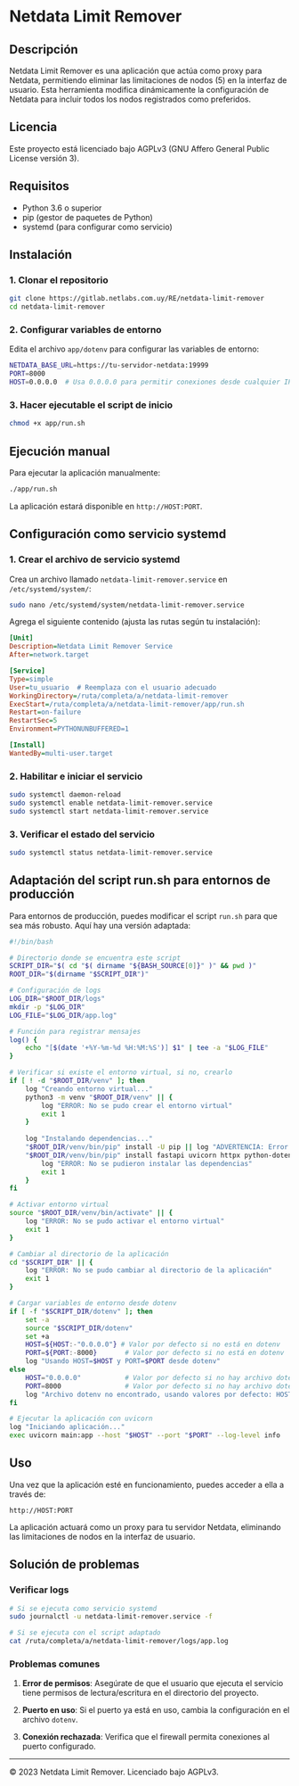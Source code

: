 # Netdata Limit Remover

## Descripción
Netdata Limit Remover es una aplicación que actúa como proxy para Netdata, permitiendo eliminar las limitaciones de nodos (5) en la interfaz de usuario. Esta herramienta modifica dinámicamente la configuración de Netdata para incluir todos los nodos registrados como preferidos.

## Licencia
Este proyecto está licenciado bajo AGPLv3 (GNU Affero General Public License versión 3).

## Requisitos
- Python 3.6 o superior
- pip (gestor de paquetes de Python)
- systemd (para configurar como servicio)

## Instalación

### 1. Clonar el repositorio
```bash
git clone https://gitlab.netlabs.com.uy/RE/netdata-limit-remover
cd netdata-limit-remover
```

### 2. Configurar variables de entorno
Edita el archivo `app/dotenv` para configurar las variables de entorno:

```bash
NETDATA_BASE_URL=https://tu-servidor-netdata:19999
PORT=8000
HOST=0.0.0.0  # Usa 0.0.0.0 para permitir conexiones desde cualquier IP o especifica una IP
```

### 3. Hacer ejecutable el script de inicio
```bash
chmod +x app/run.sh
```

## Ejecución manual
Para ejecutar la aplicación manualmente:

```bash
./app/run.sh
```

La aplicación estará disponible en `http://HOST:PORT`.

## Configuración como servicio systemd

### 1. Crear el archivo de servicio systemd

Crea un archivo llamado `netdata-limit-remover.service` en `/etc/systemd/system/`:

```bash
sudo nano /etc/systemd/system/netdata-limit-remover.service
```

Agrega el siguiente contenido (ajusta las rutas según tu instalación):

```ini
[Unit]
Description=Netdata Limit Remover Service
After=network.target

[Service]
Type=simple
User=tu_usuario  # Reemplaza con el usuario adecuado
WorkingDirectory=/ruta/completa/a/netdata-limit-remover
ExecStart=/ruta/completa/a/netdata-limit-remover/app/run.sh
Restart=on-failure
RestartSec=5
Environment=PYTHONUNBUFFERED=1

[Install]
WantedBy=multi-user.target
```

### 2. Habilitar e iniciar el servicio

```bash
sudo systemctl daemon-reload
sudo systemctl enable netdata-limit-remover.service
sudo systemctl start netdata-limit-remover.service
```

### 3. Verificar el estado del servicio

```bash
sudo systemctl status netdata-limit-remover.service
```

## Adaptación del script run.sh para entornos de producción

Para entornos de producción, puedes modificar el script `run.sh` para que sea más robusto. Aquí hay una versión adaptada:

```bash
#!/bin/bash

# Directorio donde se encuentra este script
SCRIPT_DIR="$( cd "$( dirname "${BASH_SOURCE[0]}" )" && pwd )"
ROOT_DIR="$(dirname "$SCRIPT_DIR")"

# Configuración de logs
LOG_DIR="$ROOT_DIR/logs"
mkdir -p "$LOG_DIR"
LOG_FILE="$LOG_DIR/app.log"

# Función para registrar mensajes
log() {
    echo "[$(date '+%Y-%m-%d %H:%M:%S')] $1" | tee -a "$LOG_FILE"
}

# Verificar si existe el entorno virtual, si no, crearlo
if [ ! -d "$ROOT_DIR/venv" ]; then
    log "Creando entorno virtual..."
    python3 -m venv "$ROOT_DIR/venv" || {
        log "ERROR: No se pudo crear el entorno virtual"
        exit 1
    }
    
    log "Instalando dependencias..."
    "$ROOT_DIR/venv/bin/pip" install -U pip || log "ADVERTENCIA: Error al actualizar pip"
    "$ROOT_DIR/venv/bin/pip" install fastapi uvicorn httpx python-dotenv || {
        log "ERROR: No se pudieron instalar las dependencias"
        exit 1
    }
fi

# Activar entorno virtual
source "$ROOT_DIR/venv/bin/activate" || {
    log "ERROR: No se pudo activar el entorno virtual"
    exit 1
}

# Cambiar al directorio de la aplicación
cd "$SCRIPT_DIR" || {
    log "ERROR: No se pudo cambiar al directorio de la aplicación"
    exit 1
}

# Cargar variables de entorno desde dotenv
if [ -f "$SCRIPT_DIR/dotenv" ]; then
    set -a
    source "$SCRIPT_DIR/dotenv"
    set +a
    HOST=${HOST:-"0.0.0.0"} # Valor por defecto si no está en dotenv
    PORT=${PORT:-8000}       # Valor por defecto si no está en dotenv
    log "Usando HOST=$HOST y PORT=$PORT desde dotenv"
else
    HOST="0.0.0.0"           # Valor por defecto si no hay archivo dotenv
    PORT=8000                # Valor por defecto si no hay archivo dotenv
    log "Archivo dotenv no encontrado, usando valores por defecto: HOST=$HOST y PORT=$PORT"
fi

# Ejecutar la aplicación con uvicorn
log "Iniciando aplicación..."
exec uvicorn main:app --host "$HOST" --port "$PORT" --log-level info
```

## Uso

Una vez que la aplicación esté en funcionamiento, puedes acceder a ella a través de:

```
http://HOST:PORT
```

La aplicación actuará como un proxy para tu servidor Netdata, eliminando las limitaciones de nodos en la interfaz de usuario.

## Solución de problemas

### Verificar logs
```bash
# Si se ejecuta como servicio systemd
sudo journalctl -u netdata-limit-remover.service -f

# Si se ejecuta con el script adaptado
cat /ruta/completa/a/netdata-limit-remover/logs/app.log
```

### Problemas comunes

1. **Error de permisos**: Asegúrate de que el usuario que ejecuta el servicio tiene permisos de lectura/escritura en el directorio del proyecto.

2. **Puerto en uso**: Si el puerto ya está en uso, cambia la configuración en el archivo `dotenv`.

3. **Conexión rechazada**: Verifica que el firewall permita conexiones al puerto configurado.

---

© 2023 Netdata Limit Remover. Licenciado bajo AGPLv3.
        